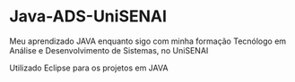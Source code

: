 # Java-ADS-UniSENAI
Meu aprendizado JAVA enquanto sigo com minha formação Tecnólogo em Análise e Desenvolvimento de Sistemas, no UniSENAI

Utilizado Eclipse para os projetos em JAVA